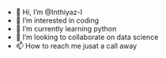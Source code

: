 - 👋 Hi, I’m @Inthiyaz-I
- 👀 I’m interested in coding
- 🌱 I’m currently learning python
- 💞️ I’m looking to collaborate on data science
- 📫 How to reach me jusat a call away

<!---
Inthiyaz-I/Inthiyaz-I is a ✨ special ✨ repository because its `README.md` (this file) appears on your GitHub profile.
You can click the Preview link to take a look at your changes.
--->
